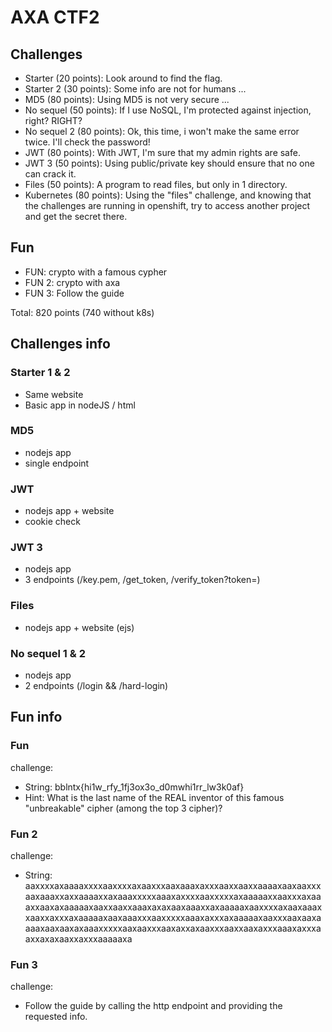 # AXA CTF2

## Challenges

- Starter (20 points): Look around to find the flag.
- Starter 2 (30 points): Some info are not for humans ...
- MD5 (80 points): Using MD5 is not very secure ... 
- No sequel (50 points): If I use NoSQL, I'm protected against injection, right? RIGHT?
- No sequel 2 (80 points): Ok, this time, i won't make the same error twice. I'll check the password!
- JWT (80 points): With JWT, I'm sure that my admin rights are safe.
- JWT 3 (50 points): Using public/private key should ensure that no one can crack it.
- Files (50 points): A program to read files, but only in 1 directory.
- Kubernetes (80 points): Using the "files" challenge, and knowing that the challenges are running in openshift, try to access another project and get the secret there.

## Fun

- FUN: crypto with a famous cypher
- FUN 2: crypto with axa
- FUN 3: Follow the guide 

Total: 820 points (740 without k8s)

## Challenges info

### Starter 1 & 2

- Same website
- Basic app in nodeJS / html

### MD5

- nodejs app
- single endpoint

### JWT

- nodejs app + website
- cookie check

### JWT 3

- nodejs app
- 3 endpoints (/key.pem, /get_token, /verify_token?token=)

### Files

- nodejs app + website (ejs)

### No sequel 1 & 2

- nodejs app
- 2 endpoints (/login && /hard-login)

## Fun info

### Fun

challenge:
- String: bblntx{hi1w_rfy_1fj3ox3o_d0mwhi1rr_lw3k0af}
- Hint: What is the last name of the REAL inventor of this famous "unbreakable" cipher (among the top 3 cipher)?

### Fun 2

challenge: 
- String: aaxxxxaxaaaaxxxxaaxxxxaxaaxxxaaxaaaxaxxxaaxxaaxxaaaaxaaxaaxxxaaxaaaxxaxxaaaaxxaxaaaxxxxxaaaxaxxxxaaxxxxxaxaaaaaxxaaxxxaxaaaxxaaxaxaaaaaxaaxxaaxxaaaxaxaxaaxaaaxxaxaaaaaxaaxxxxaxaaxaaaxxaaxxaxxxaxaaaaaxaaxaaaxxxaaxxxxxaaaxaxxxaxaaaaaxaaxxxaaxaaxaaaaxaaxaaxaxaaaxxxxxaaxaaxxxaaxaxxaxaaxxxaaxxaaxaxxxaaaxaxxxaaxxaxaxaaxxaxxxaaaaaxa

### Fun 3

challenge:
- Follow the guide by calling the http endpoint and providing the requested info.
